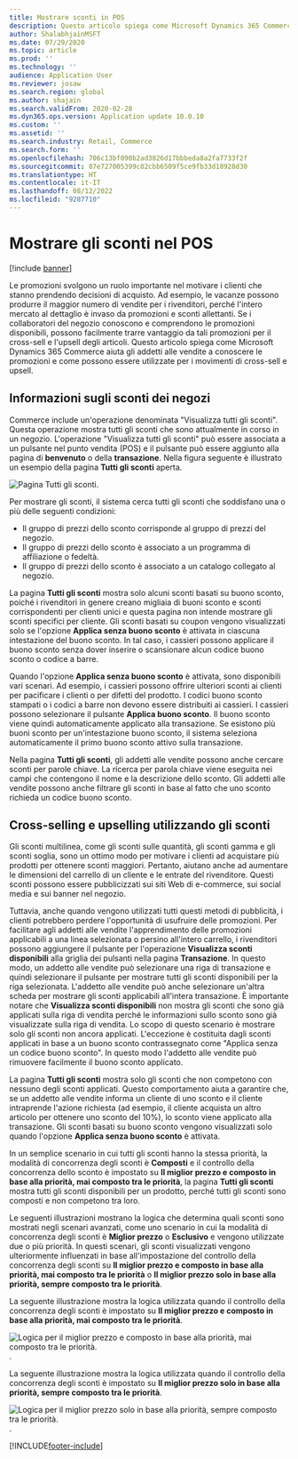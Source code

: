 ```yaml
---
title: Mostrare sconti in POS
description: Questo articolo spiega come Microsoft Dynamics 365 Commerce aiuta gli addetti alle vendite a conoscere le promozioni e come possono essere utilizzate per i movimenti di cross-sell e upsell.
author: ShalabhjainMSFT
ms.date: 07/29/2020
ms.topic: article
ms.prod: ''
ms.technology: ''
audience: Application User
ms.reviewer: josaw
ms.search.region: global
ms.author: shajain
ms.search.validFrom: 2020-02-28
ms.dyn365.ops.version: Application update 10.0.10
ms.custom: ''
ms.assetid: ''
ms.search.industry: Retail, Commerce
ms.search.form: ''
ms.openlocfilehash: 706c13bf090b2ad3826d17bbbeda8a2fa7733f2f
ms.sourcegitcommit: 87e727005399c82cbb6509f5ce9fb33d18928d30
ms.translationtype: HT
ms.contentlocale: it-IT
ms.lasthandoff: 08/12/2022
ms.locfileid: "9287710"
---
```

# <a name="show-discounts-in-pos"></a>Mostrare gli sconti nel POS

[!include [banner](includes/banner.md)]

Le promozioni svolgono un ruolo importante nel motivare i clienti che stanno prendendo decisioni di acquisto. Ad esempio, le vacanze possono produrre il maggior numero di vendite per i rivenditori, perché l'intero mercato al dettaglio è invaso da promozioni e sconti allettanti. Se i collaboratori del negozio conoscono e comprendono le promozioni disponibili, possono facilmente trarre vantaggio da tali promozioni per il cross-sell e l'upsell degli articoli. Questo articolo spiega come Microsoft Dynamics 365 Commerce aiuta gli addetti alle vendite a conoscere le promozioni e come possono essere utilizzate per i movimenti di cross-sell e upsell.

## <a name="learn-about-store-discounts"></a>Informazioni sugli sconti dei negozi

Commerce include un'operazione denominata "Visualizza tutti gli sconti". Questa operazione mostra tutti gli sconti che sono attualmente in corso in un negozio. L'operazione "Visualizza tutti gli sconti" può essere associata a un pulsante nel punto vendita (POS) e il pulsante può essere aggiunto alla pagina di **benvenuto** o della **transazione**. Nella figura seguente è illustrato un esempio della pagina **Tutti gli sconti** aperta.

![Pagina Tutti gli sconti.](./media/View_all_discounts.png "Pagina Tutti gli sconti")

Per mostrare gli sconti, il sistema cerca tutti gli sconti che soddisfano una o più delle seguenti condizioni:

- Il gruppo di prezzi dello sconto corrisponde al gruppo di prezzi del negozio.
- Il gruppo di prezzi dello sconto è associato a un programma di affiliazione o fedeltà.
- Il gruppo di prezzi dello sconto è associato a un catalogo collegato al negozio.

La pagina **Tutti gli sconti** mostra solo alcuni sconti basati su buono sconto, poiché i rivenditori in genere creano migliaia di buoni sconto e sconti corrispondenti per clienti unici e questa pagina non intende mostrare gli sconti specifici per cliente. Gli sconti basati su coupon vengono visualizzati solo se l'opzione **Applica senza buono sconto** è attivata in ciascuna intestazione del buono sconto. In tal caso, i cassieri possono applicare il buono sconto senza dover inserire o scansionare alcun codice buono sconto o codice a barre.

Quando l'opzione **Applica senza buono sconto** è attivata, sono disponibili vari scenari. Ad esempio, i cassieri possono offrire ulteriori sconti ai clienti per pacificare i clienti o per difetti del prodotto. I codici buono sconto stampati o i codici a barre non devono essere distribuiti ai cassieri. I cassieri possono selezionare il pulsante **Applica buono sconto**. Il buono sconto viene quindi automaticamente applicato alla transazione. Se esistono più buoni sconto per un'intestazione buono sconto, il sistema seleziona automaticamente il primo buono sconto attivo sulla transazione.

Nella pagina **Tutti gli sconti**, gli addetti alle vendite possono anche cercare sconti per parole chiave. La ricerca per parola chiave viene eseguita nei campi che contengono il nome e la descrizione dello sconto. Gli addetti alle vendite possono anche filtrare gli sconti in base al fatto che uno sconto richieda un codice buono sconto.

## <a name="cross-sell-and-upsell-by-using-discounts"></a>Cross-selling e upselling utilizzando gli sconti

Gli sconti multilinea, come gli sconti sulle quantità, gli sconti gamma e gli sconti soglia, sono un ottimo modo per motivare i clienti ad acquistare più prodotti per ottenere sconti maggiori. Pertanto, aiutano anche ad aumentare le dimensioni del carrello di un cliente e le entrate del rivenditore. Questi sconti possono essere pubblicizzati sui siti Web di e-commerce, sui social media e sui banner nel negozio.

Tuttavia, anche quando vengono utilizzati tutti questi metodi di pubblicità, i clienti potrebbero perdere l'opportunità di usufruire delle promozioni. Per facilitare agli addetti alle vendite l'apprendimento delle promozioni applicabili a una linea selezionata o persino all'intero carrello, i rivenditori possono aggiungere il pulsante per l'operazione **Visualizza sconti disponibili** alla griglia dei pulsanti nella pagina **Transazione**. In questo modo, un addetto alle vendite può selezionare una riga di transazione e quindi selezionare il pulsante per mostrare tutti gli sconti disponibili per la riga selezionata. L'addetto alle vendite può anche selezionare un'altra scheda per mostrare gli sconti applicabili all'intera transazione. È importante notare che **Visualizza sconti disponibili** non mostra gli sconti che sono già applicati sulla riga di vendita perché le informazioni sullo sconto sono già visualizzate sulla riga di vendita. Lo scopo di questo scenario è mostrare solo gli sconti non ancora applicati. L'eccezione è costituita dagli sconti applicati in base a un buono sconto contrassegnato come "Applica senza un codice buono sconto". In questo modo l'addetto alle vendite può rimuovere facilmente il buono sconto applicato.

La pagina **Tutti gli sconti** mostra solo gli sconti che non competono con nessuno degli sconti applicati. Questo comportamento aiuta a garantire che, se un addetto alle vendite informa un cliente di uno sconto e il cliente intraprende l'azione richiesta (ad esempio, il cliente acquista un altro articolo per ottenere uno sconto del 10%), lo sconto viene applicato alla transazione. Gli sconti basati su buono sconto vengono visualizzati solo quando l'opzione **Applica senza buono sconto** è attivata.

In un semplice scenario in cui tutti gli sconti hanno la stessa priorità, la modalità di concorrenza degli sconti è **Composti** e il controllo della concorrenza dello sconto è impostato su **Il miglior prezzo e composto in base alla priorità, mai composto tra le priorità**, la pagina **Tutti gli sconti** mostra tutti gli sconti disponibili per un prodotto, perché tutti gli sconti sono composti e non competono tra loro.

Le seguenti illustrazioni mostrano la logica che determina quali sconti sono mostrati negli scenari avanzati, come uno scenario in cui la modalità di concorrenza degli sconti è **Miglior prezzo** o **Esclusivo** e vengono utilizzate due o più priorità. In questi scenari, gli sconti visualizzati vengono ulteriormente influenzati in base all'impostazione del controllo della concorrenza degli sconti su **Il miglior prezzo e composto in base alla priorità, mai composto tra le priorità** o **Il miglior prezzo solo in base alla priorità, sempre composto tra le priorità**.

La seguente illustrazione mostra la logica utilizzata quando il controllo della concorrenza degli sconti è impostato su **Il miglior prezzo e composto in base alla priorità, mai composto tra le priorità**.

![Logica per il miglior prezzo e composto in base alla priorità, mai composto tra le priorità.](./media/Model_1.png "Logica per il miglior prezzo e composto in base alla priorità, mai composto tra le priorità").

La seguente illustrazione mostra la logica utilizzata quando il controllo della concorrenza degli sconti è impostato su **Il miglior prezzo solo in base alla priorità, sempre composto tra le priorità**.

![Logica per il miglior prezzo solo in base alla priorità, sempre composto tra le priorità.](./media/Model_2.png "Logica per il miglior prezzo solo in base alla priorità, sempre composto tra le priorità").


[!INCLUDE[footer-include](../includes/footer-banner.md)]
